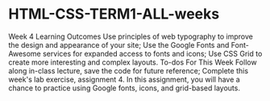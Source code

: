 # HTML-CSS-TERM1-ALL-weeks

Week 4 Learning Outcomes
Use principles of web typography to improve the design and appearance of your site;
Use the Google Fonts and Font-Awesome services for expanded access to fonts and icons;
Use CSS Grid to create more interesting and complex layouts.
To-dos For This Week
Follow along in-class lecture, save the code for future reference;
Complete this week's lab exercise, assignment 4. In this assignment, you will have a chance to practice using Google fonts, icons, and grid-based layouts.
